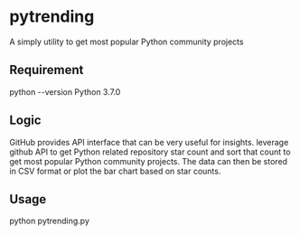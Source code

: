 # pytrending

A simply utility to get most popular Python community projects

## Requirement

python --version
Python 3.7.0

## Logic

GitHub provides API interface that can be very useful for insights. leverage github API to get Python related repository star count and sort that count to get most popular Python community projects. The data can then be stored in CSV format or plot the bar chart based on star counts.

## Usage

python pytrending.py
